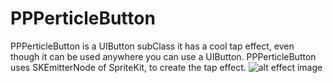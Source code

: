 # PPPerticleButton
PPPerticleButton is a UIButton subClass it has a cool tap effect, even though it can be used anywhere you can use a UIButton.
PPPerticleButton uses SKEmitterNode of SpriteKit, to create the tap effect.
![alt effect image](https://github.com/HIkaruSato/PPPerticleButton/blob/master/images/PPPerticleButton.gif)
